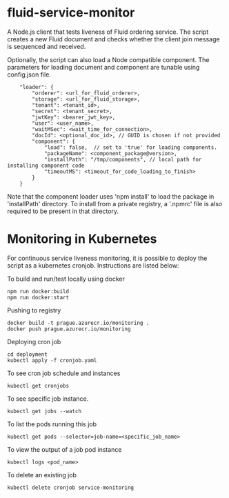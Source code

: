 # fluid-service-monitor

A Node.js client that tests liveness of Fluid ordering service. The script creates a new Fluid document and checks whether the client join message is sequenced and received.

Optionally, the script can also load a Node compatible component. The parameters for loading document and component are tunable using config.json file.

```
    "loader": {
        "orderer": <url_for_fluid_orderer>,
        "storage": <url_for_fluid_storage>,
        "tenant": <tenant_id>,
        "secret": <tenant_secret>,
        "jwtKey": <bearer_jwt_key>,
        "user": <user_name>,
        "waitMSec": <wait_time_for_connection>,
        "docId": <optional_doc_id>, // GUID is chosen if not provided
        "component": {
            "load": false,  // set to 'true' for loading components.
            "packageName": <component_package@version>,
            "installPath": "/tmp/components", // local path for installing component code
            "timeoutMS": <timeout_for_code_loading_to_finish>
        }
    }
```

Note that the component loader uses 'npm install' to load the package in 'installPath' directory. To install from a private registry, a '.npmrc' file is also required to be present in that directory.

# Monitoring in Kubernetes

For continuous service liveness monitoring, it is possible to deploy the script as a kubernetes cronjob. Instructions are listed below: 

To build and run/test locally using docker
```
npm run docker:build
npm run docker:start
```

Pushing to registry
```
docker build -t prague.azurecr.io/monitoring .
docker push prague.azurecr.io/monitoring
```

Deploying cron job
```
cd deployment
kubectl apply -f cronjob.yaml
```

To see cron job schedule and instances
```
kubectl get cronjobs
```

To see specific job instance.
```
kubectl get jobs --watch
```

To list the pods running this job
```
kubectl get pods --selector=job-name=<specific_job_name>
```

To view the output of a job pod instance
```
kubectl logs <pod_name>
```

To delete an existing job
```
kubectl delete cronjob service-monitoring
```
